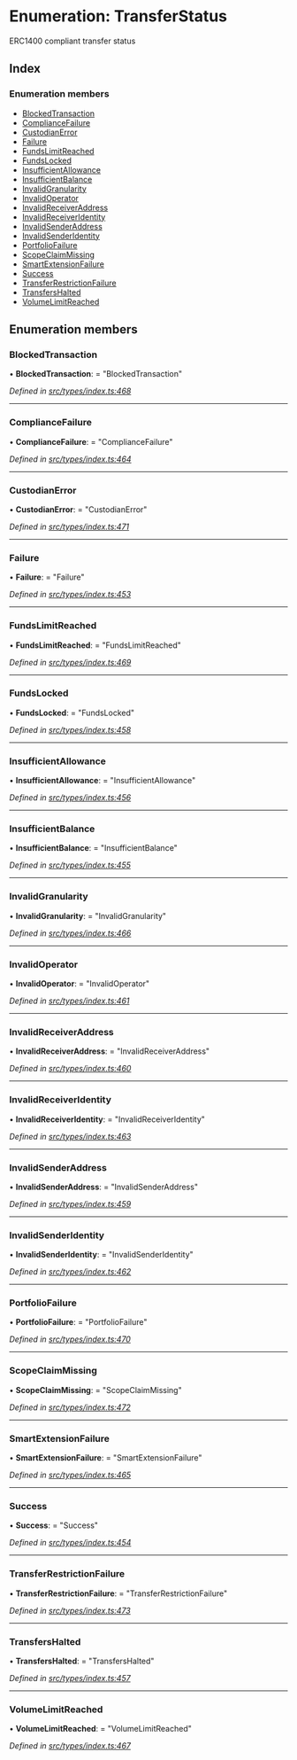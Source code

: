 # Enumeration: TransferStatus

ERC1400 compliant transfer status

## Index

### Enumeration members

* [BlockedTransaction](transferstatus.md#blockedtransaction)
* [ComplianceFailure](transferstatus.md#compliancefailure)
* [CustodianError](transferstatus.md#custodianerror)
* [Failure](transferstatus.md#failure)
* [FundsLimitReached](transferstatus.md#fundslimitreached)
* [FundsLocked](transferstatus.md#fundslocked)
* [InsufficientAllowance](transferstatus.md#insufficientallowance)
* [InsufficientBalance](transferstatus.md#insufficientbalance)
* [InvalidGranularity](transferstatus.md#invalidgranularity)
* [InvalidOperator](transferstatus.md#invalidoperator)
* [InvalidReceiverAddress](transferstatus.md#invalidreceiveraddress)
* [InvalidReceiverIdentity](transferstatus.md#invalidreceiveridentity)
* [InvalidSenderAddress](transferstatus.md#invalidsenderaddress)
* [InvalidSenderIdentity](transferstatus.md#invalidsenderidentity)
* [PortfolioFailure](transferstatus.md#portfoliofailure)
* [ScopeClaimMissing](transferstatus.md#scopeclaimmissing)
* [SmartExtensionFailure](transferstatus.md#smartextensionfailure)
* [Success](transferstatus.md#success)
* [TransferRestrictionFailure](transferstatus.md#transferrestrictionfailure)
* [TransfersHalted](transferstatus.md#transfershalted)
* [VolumeLimitReached](transferstatus.md#volumelimitreached)

## Enumeration members

###  BlockedTransaction

• **BlockedTransaction**: = "BlockedTransaction"

*Defined in [src/types/index.ts:468](https://github.com/PolymathNetwork/polymesh-sdk/blob/959efb76/src/types/index.ts#L468)*

___

###  ComplianceFailure

• **ComplianceFailure**: = "ComplianceFailure"

*Defined in [src/types/index.ts:464](https://github.com/PolymathNetwork/polymesh-sdk/blob/959efb76/src/types/index.ts#L464)*

___

###  CustodianError

• **CustodianError**: = "CustodianError"

*Defined in [src/types/index.ts:471](https://github.com/PolymathNetwork/polymesh-sdk/blob/959efb76/src/types/index.ts#L471)*

___

###  Failure

• **Failure**: = "Failure"

*Defined in [src/types/index.ts:453](https://github.com/PolymathNetwork/polymesh-sdk/blob/959efb76/src/types/index.ts#L453)*

___

###  FundsLimitReached

• **FundsLimitReached**: = "FundsLimitReached"

*Defined in [src/types/index.ts:469](https://github.com/PolymathNetwork/polymesh-sdk/blob/959efb76/src/types/index.ts#L469)*

___

###  FundsLocked

• **FundsLocked**: = "FundsLocked"

*Defined in [src/types/index.ts:458](https://github.com/PolymathNetwork/polymesh-sdk/blob/959efb76/src/types/index.ts#L458)*

___

###  InsufficientAllowance

• **InsufficientAllowance**: = "InsufficientAllowance"

*Defined in [src/types/index.ts:456](https://github.com/PolymathNetwork/polymesh-sdk/blob/959efb76/src/types/index.ts#L456)*

___

###  InsufficientBalance

• **InsufficientBalance**: = "InsufficientBalance"

*Defined in [src/types/index.ts:455](https://github.com/PolymathNetwork/polymesh-sdk/blob/959efb76/src/types/index.ts#L455)*

___

###  InvalidGranularity

• **InvalidGranularity**: = "InvalidGranularity"

*Defined in [src/types/index.ts:466](https://github.com/PolymathNetwork/polymesh-sdk/blob/959efb76/src/types/index.ts#L466)*

___

###  InvalidOperator

• **InvalidOperator**: = "InvalidOperator"

*Defined in [src/types/index.ts:461](https://github.com/PolymathNetwork/polymesh-sdk/blob/959efb76/src/types/index.ts#L461)*

___

###  InvalidReceiverAddress

• **InvalidReceiverAddress**: = "InvalidReceiverAddress"

*Defined in [src/types/index.ts:460](https://github.com/PolymathNetwork/polymesh-sdk/blob/959efb76/src/types/index.ts#L460)*

___

###  InvalidReceiverIdentity

• **InvalidReceiverIdentity**: = "InvalidReceiverIdentity"

*Defined in [src/types/index.ts:463](https://github.com/PolymathNetwork/polymesh-sdk/blob/959efb76/src/types/index.ts#L463)*

___

###  InvalidSenderAddress

• **InvalidSenderAddress**: = "InvalidSenderAddress"

*Defined in [src/types/index.ts:459](https://github.com/PolymathNetwork/polymesh-sdk/blob/959efb76/src/types/index.ts#L459)*

___

###  InvalidSenderIdentity

• **InvalidSenderIdentity**: = "InvalidSenderIdentity"

*Defined in [src/types/index.ts:462](https://github.com/PolymathNetwork/polymesh-sdk/blob/959efb76/src/types/index.ts#L462)*

___

###  PortfolioFailure

• **PortfolioFailure**: = "PortfolioFailure"

*Defined in [src/types/index.ts:470](https://github.com/PolymathNetwork/polymesh-sdk/blob/959efb76/src/types/index.ts#L470)*

___

###  ScopeClaimMissing

• **ScopeClaimMissing**: = "ScopeClaimMissing"

*Defined in [src/types/index.ts:472](https://github.com/PolymathNetwork/polymesh-sdk/blob/959efb76/src/types/index.ts#L472)*

___

###  SmartExtensionFailure

• **SmartExtensionFailure**: = "SmartExtensionFailure"

*Defined in [src/types/index.ts:465](https://github.com/PolymathNetwork/polymesh-sdk/blob/959efb76/src/types/index.ts#L465)*

___

###  Success

• **Success**: = "Success"

*Defined in [src/types/index.ts:454](https://github.com/PolymathNetwork/polymesh-sdk/blob/959efb76/src/types/index.ts#L454)*

___

###  TransferRestrictionFailure

• **TransferRestrictionFailure**: = "TransferRestrictionFailure"

*Defined in [src/types/index.ts:473](https://github.com/PolymathNetwork/polymesh-sdk/blob/959efb76/src/types/index.ts#L473)*

___

###  TransfersHalted

• **TransfersHalted**: = "TransfersHalted"

*Defined in [src/types/index.ts:457](https://github.com/PolymathNetwork/polymesh-sdk/blob/959efb76/src/types/index.ts#L457)*

___

###  VolumeLimitReached

• **VolumeLimitReached**: = "VolumeLimitReached"

*Defined in [src/types/index.ts:467](https://github.com/PolymathNetwork/polymesh-sdk/blob/959efb76/src/types/index.ts#L467)*
